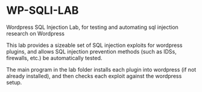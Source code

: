 WP-SQLI-LAB
===========

Wordpress SQL Injection Lab, for testing and automating sql injection research on Wordpress

This lab provides a sizeable set of SQL injection exploits for wordpress plugins, and allows SQL injection prevention methods (such as IDSs, firewalls, etc.) be automatically tested. 

The main program in the lab folder installs each plugin into wordpress (if not already installed), and then checks each exploit against the wordpress setup.
